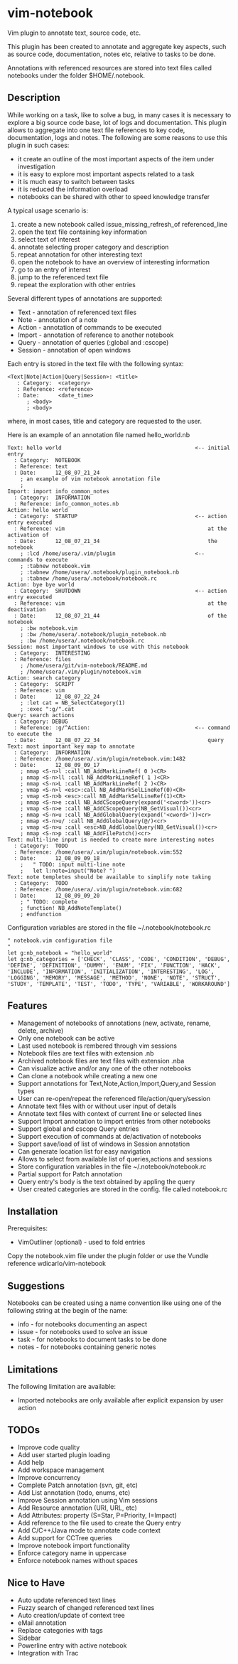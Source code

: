 vim-notebook
===========

Vim plugin to annotate text, source code, etc.

This plugin has been created to annotate and aggregate key aspects, such as source code, documentation, notes etc, relative to tasks to be done.

Annotations with referenced resources are stored into text files called notebooks under the folder $HOME/.notebook. 

Description
-----------

While working on a task, like to solve a bug, in many cases it is necessary to explore a big source code base, lot of logs and documentation. This plugin allows to aggregate into one text file references to key code, documentation, logs and notes. The following are some reasons to use this plugin in such cases:

 * it create an outline of the most important aspects of the item under investigation
 * it is easy to explore most important aspects related to a task
 * it is much easy to switch between tasks
 * it is reduced the information overload
 * notebooks can be shared with other to speed knowledge transfer

A typical usage scenario is:
 
 1. create a new notebook called issue_missing_refresh_of referenced_line
 2. open the text file containing key information
 3. select text of interest
 4. annotate selecting proper category and description
 5. repeat annotation for other interesting text
 6. open the notebook to have an overview of interesting information
 7. go to an entry of interest
 8. jump to the referenced text file
 9. repeat the exploration with other entries

Several different types of annotations are supported:

 * Text    - annotation of referenced text files
 * Note    - annotation of a note
 * Action  - annotation of commands to be executed
 * Import  - annotation of reference to another notebook
 * Query   - annotation of queries (:global and :cscope)
 * Session - annotation of open windows

Each entry is stored in the text file with the following syntax:

    <Text|Note|Action|Query|Session>: <title>
       : Category:  <category>
       : Reference: <reference>
       : Date:      <date_time>
          ; <body>
          ; <body>
where, in most cases, title and category are requested to the user.

Here is an example of an annotation file named hello_world.nb

    Text: hello world                                          <-- initial entry
      : Category:  NOTEBOOK
      : Reference: text
      : Date:      12_08_07_21_24
        ; an example of vim notebook annotation file
        ; 
    Import: import info_common_notes
      : Category:  INFORMATION
      : Reference: info_common_notes.nb
    Action: hello world
      : Category:  STARTUP                                     <-- action entry executed
      : Reference: vim                                             at the activation of
      : Date:      12_08_07_21_34                                  the notebook
        ; :lcd /home/usera/.vim/plugin                         <-- commands to execute
        ; :tabnew notebook.vim                                 
        ; :tabnew /home/usera/.notebook/plugin_notebook.nb     
        ; :tabnew /home/usera/.notebook/notebook.rc            
    Action: bye bye world
      : Category:  SHUTDOWN                                    <-- action entry executed
      : Reference: vim                                             at the deactivation
      : Date:      12_08_07_21_44                                  of the notebook
        ; :bw notebook.vim
        ; :bw /home/usera/.notebook/plugin_notebook.nb
        ; :bw /home/usera/.notebook/notebook.rc
    Session: most important windows to use with this notebook
      : Category:  INTERESTING
      : Reference: files
        ; /home/usera/git/vim-notebook/README.md
        ; /home/usera/.vim/plugin/notebook.vim
    Action: search category 
      : Category:  SCRIPT
      : Reference: vim
      : Date:      12_08_07_22_24
        ; :let cat = NB_SelectCategory(1)
        ; :exec ":g/".cat
    Query: search actions
      : Category: DEBUG
      : Reference: :g/^Action:                                 <-- command to execute the
      : Date:      12_08_07_22_34                                  query
    Text: most important key map to annotate
      : Category:  INFORMATION
      : Reference: /home/usera/.vim/plugin/notebook.vim:1482
      : Date:      12_08_09_09_17
        ; nmap <S-n>l :call NB_AddMarkLineRef( 0 )<CR>
        ; nmap <S-n>ll :call NB_AddMarkLineRef( 1 )<CR>
        ; nmap <S-n>L :call NB_AddMarkLineRef( 2 )<CR>
        ; vmap <S-n>l <esc>:call NB_AddMarkSelLineRef(0)<CR>
        ; vmap <S-n>b <esc>:call NB_AddMarkSelLineRef(1)<CR>
        ; nmap <S-n>e :call NB_AddCScopeQuery(expand('<cword>'))<cr>
        ; vmap <S-n>e :call NB_AddCScopeQuery(NB_GetVisual())<cr>
        ; nmap <S-n>u :call NB_AddGlobalQuery(expand('<cword>'))<cr>
        ; nmap <S-n>u/ :call NB_AddGlobalQuery(@/)<cr>
        ; vmap <S-n>u :call <esc>NB_AddGlobalQuery(NB_GetVisual())<cr>
        ; nmap <S-n>p :call NB_AddFilePatch()<cr>
    Text: multi-line input is needed to create more interesting notes
      : Category:  TODO
      : Reference: /home/usera/.vim/plugin/notebook.vim:552
      : Date:      12_08_09_09_18
        ;   " TODO: input multi-line note
        ;   let l:note=input("Note? ")
    Text: note templetes should be available to simplify note taking
      : Category:  TODO
      : Reference: /home/usera/.vim/plugin/notebook.vim:682
      : Date:      12_08_09_09_20
        ; " TODO: complete
        ; function! NB_AddNoteTemplate()
        ; endfunction

Configuration variables are stored in the file ~/.notebook/notebook.rc

    " notebook.vim configuration file
    " 
    let g:nb_notebook = "hello_world"
    let g:nb_categories = ['CHECK', 'CLASS', 'CODE', 'CONDITION', 'DEBUG', 'DEFINE', 'DEFINITION', 'DUMMY', 'ENUM', 'FIX', 'FUNCTION', 'HACK', 'INCLUDE', 'INFORMATION', 'INITIALIZATION', 'INTERESTING', 'LOG', 'LOGGING', 'MEMORY', 'MESSAGE', 'METHOD', 'NONE', 'NOTE', 'STRUCT', 'STUDY', 'TEMPLATE', 'TEST', 'TODO', 'TYPE', 'VARIABLE', 'WORKAROUND']

Features
--------

 * Management of notebooks of annotations (new, activate, rename, delete, archive)
 * Only one notebook can be active 
 * Last used notebook is rembered through vim sessions
 * Notebook files are text files with extension .nb
 * Archived notebook files are text files with extension .nba
 * Can visualize active and/or any one of the other notebooks
 * Can clone a notebook while creating a new one
 * Support annotations for Text,Note,Action,Import,Query,and Session types
 * User can re-open/repeat the referenced file/action/query/session
 * Annotate text files with or without user input of details
 * Annotate text files with context of current line or selected lines
 * Support Import annotation to import entries from other notebooks
 * Support global and cscope Query entries
 * Support execution of commands at de/activation of notebooks
 * Support save/load of list of windows in Session annotation
 * Can generate location list for easy navigation
 * Allows to select from available list of queries,actions and sessions
 * Store configuration variables in the file ~/.notebook/notebook.rc
 * Partial support for Patch annotation
 * Query entry's body is the text obtained by appling the query
 * User created categories are stored in the config. file called notebook.rc


Installation
------------

Prerequisites:

 * VimOutliner (optional) - used to fold entries

Copy the notebook.vim file under the plugin folder or use the Vundle reference wdicarlo/vim-notebook

Suggestions
-----------

Notebooks can be created using a name convention like using one of the following string at the begin of the name:

 * info  - for notebooks documenting an aspect
 * issue - for notebooks used to solve an issue
 * task  - for notebooks to document tasks to be done
 * notes - for notebooks containing generic notes

Limitations
-----------

The following limitation are available:
 
 * Imported notebooks are only available after explicit expansion by user action

TODOs
-----
 
 * Improve code quality
 * Add user started plugin loading
 * Add help  
 * Add workspace management
 * Improve concurrency
 * Complete Patch annotation (svn, git, etc)
 * Add List annotation (todo, enums, etc)
 * Improve Session annotation using Vim sessions
 * Add Resource annotation (URI, URL, etc)
 * Add Attributes: property (S=Star, P=Priority, I=Impact)
 * Add reference to the file used to create the Query entry
 * Add C/C++/Java mode to annotate code context 
 * Add support for CCTree queries
 * Improve notebook import functionality
 * Enforce category name in uppercase
 * Enforce notebook names without spaces

Nice to Have
------------
 
 * Auto update referenced text lines
 * Fuzzy search of changed referenced text lines
 * Auto creation/update of context tree
 * eMail annotation
 * Replace categories with tags
 * Sidebar
 * Powerline entry with active notebook
 * Integration with Trac
